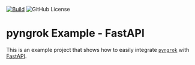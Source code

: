 [![Build](https://github.com/alexdlaird/pyngrok-example-fastapi/actions/workflows/build.yml/badge.svg)](https://github.com/alexdlaird/pyngrok-example-fastapi/actions/workflows/build.yml)
![GitHub License](https://img.shields.io/github/license/alexdlaird/pyngrok-example-fastapi)

# pyngrok Example - FastAPI

This is an example project that shows how to easily integrate [`pyngrok`](https://github.com/alexdlaird/pyngrok)
with [FastAPI](https://fastapi.tiangolo.com/).